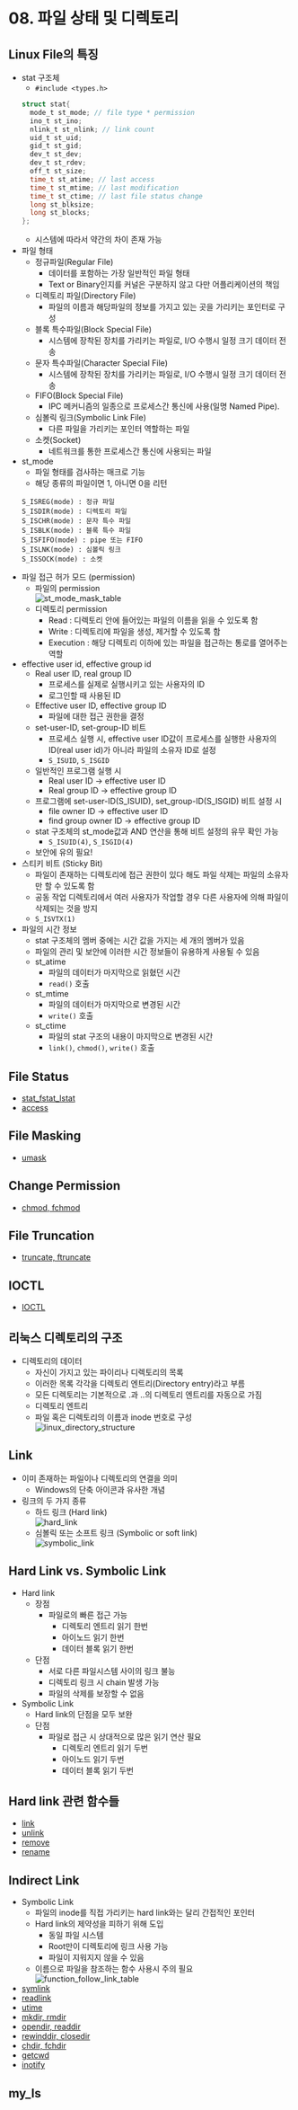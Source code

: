 # 08. 파일 상태 및 디렉토리
## Linux File의 특징
* stat 구조체
	* `#include <types.h>`
  ```c
  struct stat{
  	mode_t st_mode; // file type * permission
  	ino_t st_ino;
  	nlink_t st_nlink; // link count
  	uid_t st_uid;
  	gid_t st_gid;
  	dev_t st_dev;
  	dev_t st_rdev;
  	off_t st_size;
  	time_t st_atime; // last access
  	time_t st_mtime; // last modification
  	time_t st_ctime; // last file status change
  	long st_blksize;
  	long st_blocks;
  };
  ```
	* 시스템에 따라서 약간의 차이 존재 가능
* 파일 형태
	* 정규파일(Regular File)
		* 데이터를 포함하는 가장 일반적인 파일 형태
		* Text or Binary인지를 커널은 구분하지 않고 다만 어플리케이션의 책임
	* 디렉토리 파일(Directory File)
		* 파일의 이름과 해당파일의 정보를 가지고 있는 곳을 가리키는 포인터로 구성
	* 블록 특수파일(Block Special File)
		* 시스템에 장착된 장치를 가리키는 파일로, I/O 수행시 일정 크기 데이터 전송
	* 문자 특수파일(Character Special File)
		* 시스템에 장착된 장치를 가리키는 파일로, I/O 수행시 일정 크기 데이터 전송
	* FIFO(Block Special File)
		* IPC 메커니즘의 일종으로 프로세스간 통신에 사용(일명 Named Pipe).
	* 심볼릭 링크(Symbolic Link File)
		* 다른 파일을 가리키는 포인터 역할하는 파일
	* 소켓(Socket)
		* 네트워크를 통한 프로세스간 통신에 사용되는 파일
* st_mode
	* 파일 형태를 검사하는 매크로 기능
	* 해당 종류의 파일이면 1, 아니면 0을 리턴
	```
	S_ISREG(mode) : 정규 파일
	S_ISDIR(mode) : 디렉토리 파일
	S_ISCHR(mode) : 문자 특수 파일
	S_ISBLK(mode) : 블록 특수 파일
	S_ISFIFO(mode) : pipe 또는 FIFO
	S_ISLNK(mode) : 심볼릭 링크
	S_ISSOCK(mode) : 소켓
	```
* 파일 접근 허가 모드 (permission)
	* 파일의 permission  
	![st_mode_mask_table](./st_mode_mask_table.png?raw=true)  
	* 디렉토리 permission
		* Read : 디렉토리 안에 들어있는 파일의 이름을 읽을 수 있도록 함
		* Write : 디렉토리에 파일을 생성, 제거할 수 있도록 함
		* Execution : 해당 디렉토리 이하에 있는 파일을 접근하는 통로를 열어주는 역할
* effective user id, effective group id
	* Real user ID, real group ID
		* 프로세스를 실제로 실행시키고 있는 사용자의 ID
		* 로그인할 때 사용된 ID
	* Effective user ID, effective group ID
		* 파일에 대한 접근 권한을 결정
	* set-user-ID, set-group-ID 비트
		* 프로세스 실행 시, effective user ID값이 프로세스를 실행한 사용자의 ID(real user id)가 아니라 파일의 소유자 ID로 설정
		* `S_ISUID`, `S_ISGID`
	* 일반적인 프로그램 실행 시
		* Real user ID -> effective user ID
		* Real group ID -> effective group ID
	* 프로그램에 set-user-ID(S_ISUID), set_group-ID(S_ISGID) 비트 설정 시
		* file owner ID -> effective user ID
		* find group owner ID -> effective group ID
	* stat 구조체의 st_mode값과 AND 연산을 통해 비트 설정의 유무 확인 가능
		* `S_ISUID(4)`, `S_ISGID(4)`
	* 보안에 유의 필요!
* 스티키 비트 (Sticky Bit)
	* 파일이 존재하는 디렉토리에 접근 권한이 있다 해도 파일 삭제는 파일의 소유자만 할 수 있도록 함
	* 공동 작업 디렉토리에서 여러 사용자가 작업할 경우 다른 사용자에 의해 파일이 삭제되는 것을 방지
	* `S_ISVTX(1)`
* 파일의 시간 정보
	* stat 구조체의 멤버 중에는 시간 값을 가지는 세 개의 멤버가 있음
	* 파일의 관리 및 보안에 이러한 시간 정보들이 유용하게 사용될 수 있음
	* st_atime
		* 파일의 데이터가 마지막으로 읽혔던 시간
		* `read()` 호출
	* st_mtime
		* 파일의 데이터가 마지막으로 변경된 시간
		* `write()` 호출
	* st_ctime
		* 파일의 stat 구조의 내용이 마지막으로 변경된 시간
		* `link()`, `chmod()`, `write()` 호출
## File Status
* [stat_fstat_lstat](./stat_fstat_lstat)
* [access](./access)
## File Masking
* [umask](./umask)
## Change Permission
* [chmod, fchmod](./chmod_fchmod)
## File Truncation
* [truncate, ftruncate](./truncate_ftruncate)
## IOCTL
* [IOCTL](./ioctl)
## 리눅스 디렉토리의 구조
* 디렉토리의 데이터
  * 자신이 가지고 있는 파이리나 디렉토리의 목록
  * 이러한 목록 각각을 디렉토리 엔트리(Directory entry)라고 부름
  * 모든 디렉토리는 기본적으로 .과 ..의 디렉토리 엔트리를 자동으로 가짐
  * 디렉토리 엔트리
  * 파일 혹은 디렉토리의 이름과 inode 번호로 구성
  ![linux_directory_structure](./linux_directory_structure.png?raw=true)
## Link
* 이미 존재하는 파일이나 디렉토리의 연결을 의미
	* Windows의 단축 아이콘과 유사한 개념
* 링크의 두 가지 종류
	* 하드 링크 (Hard link)  
  ![hard_link](./hard_link.png?raw=true)
	* 심볼릭 또는 소프트 링크 (Symbolic or soft link)  
  ![symbolic_link](./symbolic_link.png?raw=true)
## Hard Link vs. Symbolic Link
* Hard link
	* 장점
		* 파일로의 빠른 접근 가능
			* 디렉토리 엔트리 읽기 한번
			* 아이노드 읽기 한번
			* 데이터 블록 읽기 한번
	* 단점
		* 서로 다른 파일시스템 사이의 링크 불능
		* 디렉토리 링크 시 chain 발생 가능
		* 파일의 삭제를 보장할 수 없음
* Symbolic Link
	* Hard link의 단점을 모두 보완
	* 단점
		* 파일로 접근 시 상대적으로 많은 읽기 연산 필요
			* 디렉토리 엔트리 읽기 두번
			* 아이노드 읽기 두번
			* 데이터 블록 읽기 두번
## Hard link 관련 함수들
* [link](./link)
* [unlink](./unlink)
* [remove](./remove)
* [rename](./rename)
## Indirect Link
* Symbolic Link
  * 파일의 inode를 직접 가리키는 hard link와는 달리 간접적인 포인터
  * Hard link의 제약성을 피하기 위해 도입
    * 동일 파일 시스템
    * Root만이 디렉토리에 링크 사용 가능
    * 파일이 지워지지 않을 수 있음
  * 이름으로 파일을 참조하는 함수 사용시 주의 필요
  ![function_follow_link_table](./function_follow_link_table.png?raw=true)
* [symlink](./symlink)
* [readlink](./readlink)
* [utime](./utime)
* [mkdir, rmdir](./mkdir_rmdir)
* [opendir, readdir](./opendir_readdir)
* [rewinddir, closedir](./rewinddir_closedir)
* [chdir, fchdir](./chdir_fchdir)
* [getcwd](./getcwd)
* [inotify](./inotify)
## my_ls

